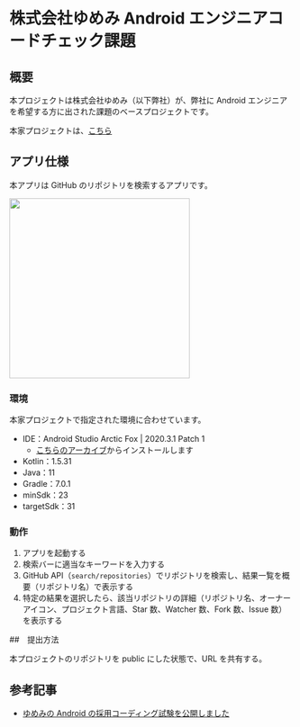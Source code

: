 # 株式会社ゆめみ Android エンジニアコードチェック課題

## 概要

本プロジェクトは株式会社ゆめみ（以下弊社）が、弊社に Android エンジニアを希望する方に出された課題のベースプロジェクトです。

本家プロジェクトは、[こちら](https://github.com/yumemi-inc/android-engineer-codecheck)

## アプリ仕様

本アプリは GitHub のリポジトリを検索するアプリです。

<img src="docs/app.gif" width="320">

### 環境

本家プロジェクトで指定された環境に合わせています。

- IDE：Android Studio Arctic Fox | 2020.3.1 Patch 1
  - [こちらのアーカイブ](https://developer.android.com/studio/archive)からインストールします
- Kotlin：1.5.31
- Java：11
- Gradle：7.0.1
- minSdk：23
- targetSdk：31

### 動作

1. アプリを起動する
2. 検索バーに適当なキーワードを入力する
3. GitHub API（`search/repositories`）でリポジトリを検索し、結果一覧を概要（リポジトリ名）で表示する
4. 特定の結果を選択したら、該当リポジトリの詳細（リポジトリ名、オーナーアイコン、プロジェクト言語、Star 数、Watcher 数、Fork 数、Issue 数）を表示する

##　提出方法

本プロジェクトのリポジトリを public にした状態で、URL を共有する。

## 参考記事

- [ゆめみの Android の採用コーディング試験を公開しました](https://qiita.com/blendthink/items/aa70b8b3106fb4e3555f)
